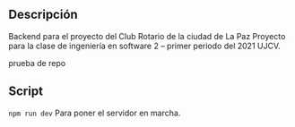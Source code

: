 ## Descripción
Backend para el proyecto del Club Rotario de la ciudad de La Paz
Proyecto para la clase de ingeniería en software 2 – primer periodo del 2021 UJCV.

prueba de repo

## Script
`npm run dev` Para poner el servidor en marcha.
